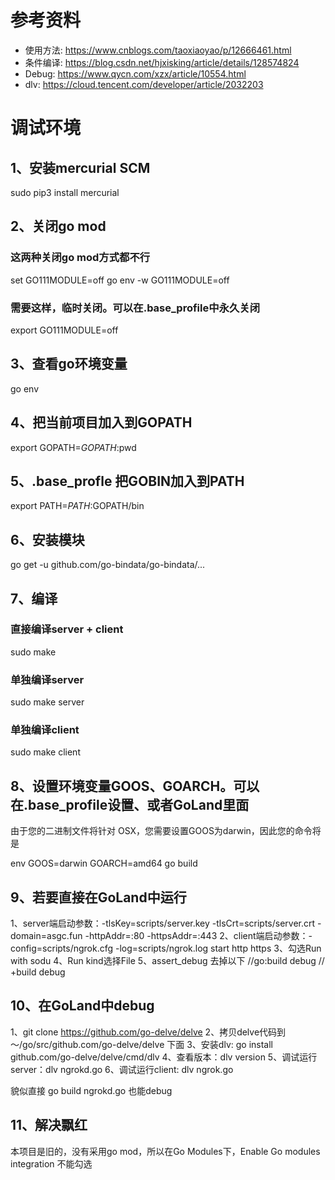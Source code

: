 # 参考资料
- 使用方法: https://www.cnblogs.com/taoxiaoyao/p/12666461.html
- 条件编译: https://blog.csdn.net/hjxisking/article/details/128574824
- Debug: https://www.qycn.com/xzx/article/10554.html
- dlv: https://cloud.tencent.com/developer/article/2032203

# 调试环境
## 1、安装mercurial SCM
sudo pip3 install mercurial

## 2、关闭go mod

### 这两种关闭go mod方式都不行
set GO111MODULE=off
go env -w GO111MODULE=off

### 需要这样，临时关闭。可以在.base_profile中永久关闭
export GO111MODULE=off

## 3、查看go环境变量
go env

## 4、把当前项目加入到GOPATH
export GOPATH=$GOPATH:$pwd


## 5、.base_profle 把GOBIN加入到PATH
export PATH=$PATH:$GOPATH/bin

## 6、安装模块
go get -u github.com/go-bindata/go-bindata/...

## 7、编译

### 直接编译server + client
sudo make

### 单独编译server
sudo make server

### 单独编译client
sudo make client

## 8、设置环境变量GOOS、GOARCH。可以在.base_profile设置、或者GoLand里面
由于您的二进制文件将针对 OSX，您需要设置GOOS为darwin，因此您的命令将是

env GOOS=darwin GOARCH=amd64 go build

## 9、若要直接在GoLand中运行
1、server端启动参数：-tlsKey=scripts/server.key -tlsCrt=scripts/server.crt -domain=asgc.fun -httpAddr=:80 -httpsAddr=:443
2、client端启动参数：-config=scripts/ngrok.cfg -log=scripts/ngrok.log start http https
3、勾选Run with sodu
4、Run kind选择File
5、assert_debug 去掉以下
//go:build debug
// +build debug

## 10、在GoLand中debug
1、git clone https://github.com/go-delve/delve
2、拷贝delve代码到 ～/go/src/github.com/go-delve/delve 下面
3、安装dlv: go install github.com/go-delve/delve/cmd/dlv
4、查看版本：dlv version
5、调试运行server：dlv ngrokd.go
6、调试运行client: dlv ngrok.go

貌似直接 go build ngrokd.go 也能debug

## 11、解决飘红
本项目是旧的，没有采用go mod，所以在Go Modules下，Enable Go modules integration 不能勾选